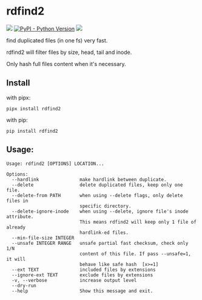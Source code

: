 # rdfind2

[![](https://img.shields.io/pypi/v/rdfind2.svg)](https://pypi.python.org/pypi/rdfind2)
[![PyPI - Python Version](https://img.shields.io/pypi/pyversions/rdfind2)](https://pypi.org/project/rdfind2/)
![](https://img.shields.io/badge/License-MIT-blue.svg)

find duplicated files (in one fs) very fast.

rdfind2 will filter files by size, head, tail and inode.

Only hash full files content when it's necessary.

## Install

with pipx:

```shell
pipx install rdfind2
```

with pip:

```shell
pip install rdfind2
```

## Usage:

```text
Usage: rdfind2 [OPTIONS] LOCATION...

Options:
  --hardlink               make hardlink between duplicate.
  --delete                 delete duplicated files, keep only one file.
  --delete-from PATH       when using --delete flags, only delete files in
                           specific directory.
  --delete-ignore-inode    when using --delete, ignore file's inode attribute.
                           This means rdfind2 will keep only 1 file of already
                           hardlink-ed files.
  --min-file-size INTEGER
  --unsafe INTEGER RANGE   unsafe partial fast checksum, check only 1/N
                           content of this file. If pass --unsafe=1, it will
                           behave like safe hash  [x>=1]
  --ext TEXT               included files by extensions
  --ignore-ext TEXT        exclude files by extensions
  -v, --verbose            increase output level
  --dry-run
  --help                   Show this message and exit.
```
